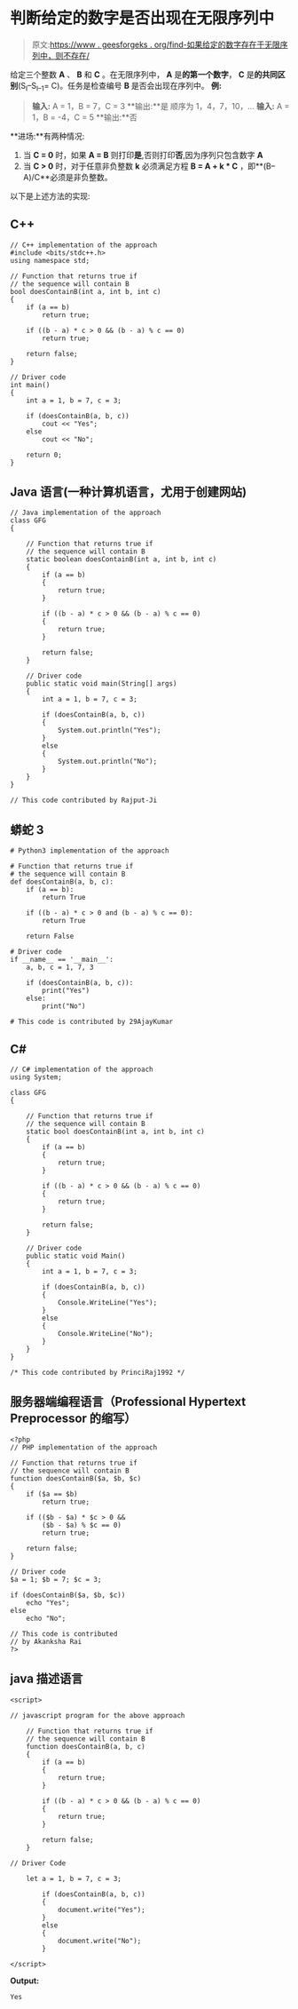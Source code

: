 # 判断给定的数字是否出现在无限序列中

> 原文:[https://www . geesforgeks . org/find-如果给定的数字存在于无限序列中，则不存在/](https://www.geeksforgeeks.org/find-if-the-given-number-is-present-in-the-infinite-sequence-or-not/)

给定三个整数 **A** 、 **B** 和 **C** 。在无限序列中， **A** 是**的第一个数字**， **C** 是**的共同区别**(S<sub>I</sub>–S<sub>I–1</sub>= C)。任务是检查编号 **B** 是否会出现在序列中。
**例:**

> **输入:** A = 1，B = 7，C = 3
> **输出:**是
> 顺序为 1，4，7，10，…
> **输入:** A = 1，B = -4，C = 5
> **输出:**否

**进场:**有两种情况:

1.  当 **C = 0** 时，如果 **A = B** 则打印**是**,否则打印**否**,因为序列只包含数字 **A**
2.  当 **C > 0** 时，对于任意非负整数 **k** 必须满足方程 **B = A + k * C** ，即**(B–A)/C**必须是非负整数。

以下是上述方法的实现:

## C++

```
// C++ implementation of the approach
#include <bits/stdc++.h>
using namespace std;

// Function that returns true if
// the sequence will contain B
bool doesContainB(int a, int b, int c)
{
    if (a == b)
        return true;

    if ((b - a) * c > 0 && (b - a) % c == 0)
        return true;

    return false;
}

// Driver code
int main()
{
    int a = 1, b = 7, c = 3;

    if (doesContainB(a, b, c))
        cout << "Yes";
    else
        cout << "No";

    return 0;
}
```

## Java 语言(一种计算机语言，尤用于创建网站)

```
// Java implementation of the approach
class GFG
{

    // Function that returns true if
    // the sequence will contain B
    static boolean doesContainB(int a, int b, int c)
    {
        if (a == b)
        {
            return true;
        }

        if ((b - a) * c > 0 && (b - a) % c == 0)
        {
            return true;
        }

        return false;
    }

    // Driver code
    public static void main(String[] args)
    {
        int a = 1, b = 7, c = 3;

        if (doesContainB(a, b, c))
        {
            System.out.println("Yes");
        }
        else
        {
            System.out.println("No");
        }
    }
}

// This code contributed by Rajput-Ji
```

## 蟒蛇 3

```
# Python3 implementation of the approach

# Function that returns true if
# the sequence will contain B
def doesContainB(a, b, c):
    if (a == b):
        return True

    if ((b - a) * c > 0 and (b - a) % c == 0):
        return True

    return False

# Driver code
if __name__ == '__main__':
    a, b, c = 1, 7, 3

    if (doesContainB(a, b, c)):
        print("Yes")
    else:
        print("No")

# This code is contributed by 29AjayKumar
```

## C#

```
// C# implementation of the approach
using System;

class GFG
{

    // Function that returns true if
    // the sequence will contain B
    static bool doesContainB(int a, int b, int c)
    {
        if (a == b)
        {
            return true;
        }

        if ((b - a) * c > 0 && (b - a) % c == 0)
        {
            return true;
        }

        return false;
    }

    // Driver code
    public static void Main()
    {
        int a = 1, b = 7, c = 3;

        if (doesContainB(a, b, c))
        {
            Console.WriteLine("Yes");
        }
        else
        {
            Console.WriteLine("No");
        }
    }
}

/* This code contributed by PrinciRaj1992 */
```

## 服务器端编程语言（Professional Hypertext Preprocessor 的缩写）

```
<?php
// PHP implementation of the approach

// Function that returns true if
// the sequence will contain B
function doesContainB($a, $b, $c)
{
    if ($a == $b)
        return true;

    if (($b - $a) * $c > 0 &&
        ($b - $a) % $c == 0)
        return true;

    return false;
}

// Driver code
$a = 1; $b = 7; $c = 3;

if (doesContainB($a, $b, $c))
    echo "Yes";
else
    echo "No";

// This code is contributed
// by Akanksha Rai
?>
```

## java 描述语言

```
<script>

// javascript program for the above approach

    // Function that returns true if
    // the sequence will contain B
    function doesContainB(a, b, c)
    {
        if (a == b)
        {
            return true;
        }

        if ((b - a) * c > 0 && (b - a) % c == 0)
        {
            return true;
        }

        return false;
    }

// Driver Code

    let a = 1, b = 7, c = 3;

        if (doesContainB(a, b, c))
        {
            document.write("Yes");
        }
        else
        {
            document.write("No");
        }

</script>
```

**Output:** 

```
Yes
```
